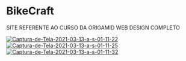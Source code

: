 # BikeCraft

SITE REFERENTE AO CURSO DA ORIGAMID WEB DESIGN COMPLETO 

<a href="https://ibb.co/pwCpGtF"><img src="https://i.ibb.co/T2z5pV3/Captura-de-Tela-2021-03-13-a-s-01-11-22.png" alt="Captura-de-Tela-2021-03-13-a-s-01-11-22" border="0"></a> <br>
<a href="https://ibb.co/4dLG6TZ"><img src="https://i.ibb.co/FV1MSwb/Captura-de-Tela-2021-03-13-a-s-01-11-25.png" alt="Captura-de-Tela-2021-03-13-a-s-01-11-25" border="0"></a> <br>
<a href="https://ibb.co/gmkXc3w"><img src="https://i.ibb.co/LYVqs86/Captura-de-Tela-2021-03-13-a-s-01-11-32.png" alt="Captura-de-Tela-2021-03-13-a-s-01-11-32" border="0"></a>


